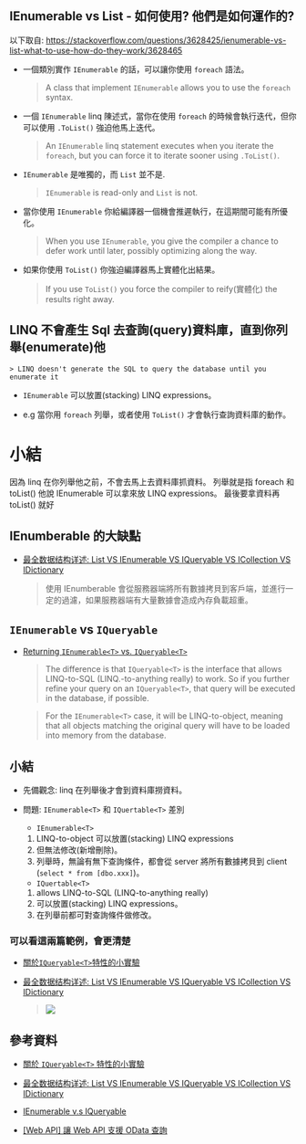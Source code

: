 

## IEnumerable vs List - 如何使用? 他們是如何運作的?

以下取自: https://stackoverflow.com/questions/3628425/ienumerable-vs-list-what-to-use-how-do-they-work/3628465

- 一個類別實作 `IEnumerable` 的話，可以讓你使用 `foreach` 語法。

  > A class that implement `IEnumerable` allows you to use the `foreach` syntax.

- 一個 `IEnumerable` linq 陳述式，當你在使用 `foreach` 的時候會執行迭代，但你可以使用 `.ToList()` 強迫他馬上迭代。

  > An `IEnumerable` linq statement executes when you iterate the `foreach`, but you can force it to iterate sooner using `.ToList()`.

- `IEnumerable` 是唯獨的，而 `List` 並不是.

  > `IEnumerable` is read-only and `List` is not.

- 當你使用 `IEnumerable` 你給編譯器一個機會推遲執行，在這期間可能有所優化。

  > When you use `IEnumerable`, you give the compiler a chance to defer work until later, possibly optimizing along the way.

- 如果你使用 `ToList()` 你強迫編譯器馬上實體化出結果。
  > If you use `ToList()` you force the compiler to reify(實體化) the results right away.

## LINQ 不會產生 Sql 去查詢(query)資料庫，直到你列舉(enumerate)他

    > LINQ doesn't generate the SQL to query the database until you enumerate it

- `IEnumerable` 可以放置(stacking) LINQ expressions。

- e.g 當你用 `foreach` 列舉，或者使用 `ToList()` 才會執行查詢資料庫的動作。

# 小結

因為 linq 在你列舉他之前，不會去馬上去資料庫抓資料。
列舉就是指 foreach 和 toList()
他說 IEnumerable 可以拿來放 LINQ expressions。
最後要拿資料再 toList() 就好

## IEnumberable 的大缺點

- [最全数据结构详述: List VS IEnumerable VS IQueryable VS ICollection VS IDictionary](https://www.cnblogs.com/powertoolsteam/p/4936818.html)

  > 使用 IEnumberable 會從服務器端將所有數據拷貝到客戶端，並進行一定的過濾，如果服務器端有大量數據會造成內存負載超重。

## `IEnumerable` vs `IQueryable`

- [Returning `IEnumerable<T>` vs. `IQueryable<T>`](https://stackoverflow.com/questions/2876616/returning-ienumerablet-vs-iqueryablet)

  > The difference is that `IQueryable<T>` is the interface that allows LINQ-to-SQL (LINQ.-to-anything really) to work. So if you further refine your query on an `IQueryable<T>`, that query will be executed in the database, if possible.

  > For the `IEnumerable<T>` case, it will be LINQ-to-object, meaning that all objects matching the original query will have to be loaded into memory from the database.

## 小結

- 先備觀念:
  linq 在列舉後才會到資料庫撈資料。

- 問題: `IEnumerable<T>` 和 `IQuertable<T>` 差別

  - `IEnumerable<T>`

  1. LINQ-to-object 可以放置(stacking) LINQ expressions
  2. 但無法修改(新增刪除)。
  3. 列舉時，無論有無下查詢條件，都會從 server 將所有數據拷貝到 client (`select * from [dbo.xxx]`)。

  - `IQuertable<T>`

  1. allows LINQ-to-SQL (LINQ-to-anything really)
  2. 可以放置(stacking) LINQ expressions。
  3. 在列舉前都可對查詢條件做修改。

### 可以看這兩篇範例，會更清楚

- [關於`IQueryable<T>`特性的小實驗](https://blog.darkthread.net/blog/iqueryable-experiment/)

- [最全数据结构详述: List VS IEnumerable VS IQueryable VS ICollection VS IDictionary](https://www.cnblogs.com/powertoolsteam/p/4936818.html)
  > ![](/assets/images/2022-09-07-22-36-54.png)

## 參考資料

- [關於 `IQueryable<T>` 特性的小實驗](https://blog.darkthread.net/blog/iqueryable-experiment/)

- [最全数据结构详述: List VS IEnumerable VS IQueryable VS ICollection VS IDictionary](https://www.cnblogs.com/powertoolsteam/p/4936818.html)

- [IEnumerable v.s IQueryable](https://dotblogs.com.tw/UgiYo/2019/08/10/001704)

- [[Web API] 讓 Web API 支援 OData 查詢](https://dotblogs.com.tw/joysdw12/2013/06/07/web-api-odata)
